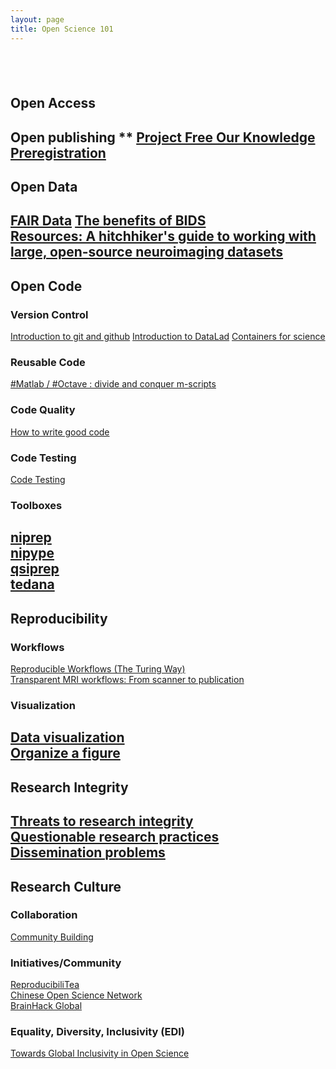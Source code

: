 ```yaml
---
layout: page
title: Open Science 101
---
```


<a href="" target="_blank"></a><br/>
---
## Open Access
Open publishing **
<a href="https://youtu.be/_JTPtyPrMLM" target="_blank">Project Free Our Knowledge</a><br/>
<a href="https://youtu.be/Ov8Go6OecUA" target="_blank">Preregistration</a><br/>
---
## Open Data
<a href="" target="_blank">FAIR Data<a/>
<a href="https://youtu.be/K9hVAr5fvJg" target="_blank">The benefits of BIDS</a><br/>
<a href='https://pubmed.ncbi.nlm.nih.gov/33288916/' target='_blank'>Resources: A hitchhiker's guide to working with large, open-source neuroimaging datasets<a/><br/>
---
## Open Code
### Version Control
<a href="https://youtu.be/zh_WFv0uk7w" target="_blank">Introduction to git and github<a/>
<a href="https://youtu.be/QsAqnP7TwyY" target="_blank">Introduction to DataLad<a/>
<a href="https://youtu.be/pc3YOZUG3lQ" target="_blank">Containers for science</a><br/>
  
### Reusable Code<br/>
<a href="https://youtu.be/AWfrlKTLkqw" target="_blank">#Matlab / #Octave : divide and conquer m-scripts</a><br/>

### Code Quality<br/>
<a href="https://youtu.be/gfPP2pQ8Rms" target="_blank">How to write good code</a><br/>
  
### Code Testing<br/>
<a href="https://youtu.be/gfPP2pQ8Rms" target="_blank">Code Testing</a><br/>

### Toolboxes<br/>
<a href="https://www.nipreps.org/" target="_blank">niprep</a><br/> 
<a href="https://nipype.readthedocs.io/en/latest/" target="_blank">nipype</a><br/>
<a href="https://qsiprep.readthedocs.io/en/latest/" target="_blank">qsiprep</a><br/>
<a href="https://tedana.readthedocs.io/en/stable/" target="_blank">tedana</a><br/>
---
## Reproducibility
### Workflows
<a href="https://youtu.be/tk2eZSrM8oA" target="_blank">Reproducible Workflows (The Turing Way)</a><br/>
<a href="https://youtu.be/dSOQgyuL51U" target="_blank">Transparent MRI workflows: From scanner to publication</a><br/>
  
### Visualization
<a href="https://youtu.be/HwpYh39lPHs" target="_blank">Data visualization</a><br/>
<a href="https://youtu.be/W91kvzU0Cec" target="_blank">Organize a figure</a><br/>
---
## Research Integrity
<a href="https://youtu.be/x_MsPvgetxw" target="_blank">Threats to research integrity</a><br/>
<a href="https://youtu.be/tufAPd1NITQ" target="_blank">Questionable research practices</a><br/>
<a href="https://youtu.be/UzS2Q_hrNV8" target="_blank">Dissemination problems</a><br/>
---
## Research Culture
### Collaboration<br/>
<a href="https://youtu.be/3H0zQ6odOd0" target="_blank">Community Building</a><br/>

### Initiatives/Community<br/>
<a href="https://reproducibilitea.org/about/" target="_blank">ReproducibiliTea</a><br/>
<a href="https://open-sci.cn/" target="_blank">Chinese Open Science Network</a><br/>
<a href="https://brainhack.org/" target="_blank">BrainHack Global</a><br/>
### Equality, Diversity, Inclusivity (EDI)<br/>
<a href="https://youtu.be/RRwuOs0BA4I" target="_blank">Towards Global Inclusivity in Open Science</a><br/>
